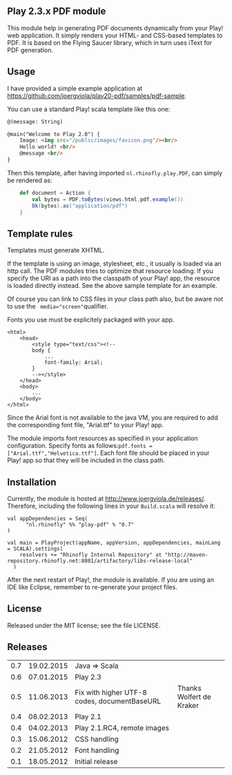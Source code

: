 Play 2.3.x PDF module
-------------------

This module help in generating PDF documents dynamically from your Play! web application.
It simply renders your HTML- and CSS-based templates to PDF.
It is based on the Flying Saucer library, which in turn uses iText for PDF generation.
   
Usage
-----

I have provided a simple example application at
https://github.com/joergviola/play20-pdf/samples/pdf-sample.

You can use a standard Play! scala template like this one:
``` html
@(message: String)

@main("Welcome to Play 2.0") {
    Image: <img src="/public/images/favicon.png"/><br/>
    Hello world! <br/>
    @message <br/>
}
```

Then this template, after having imported ```nl.rhinofly.play.PDF```, can simply be rendered as:
``` scala
	def document = Action {
        val bytes = PDF.toBytes(views.html.pdf.example())
		Ok(bytes).as("application/pdf")
	}
```

Template rules
--------------

Templates must generate XHTML.

If the template is using an image, stylesheet, etc., it usually is loaded via an http call.
The PDF modules tries to optimize that resource loading:
If you specify the URI as a path into the classpath of your Play! app, the resource is loaded directly instead.
See the above sample template for an example.

Of course you can link to CSS files in your class path also, but be aware not to
use the ``` media="screen"```qualifier. 
  
Fonts you use must be explicitely packaged with your app.
```
<html>
	<head>
		<style type="text/css"><!--
		body {
			...
			font-family: Arial;
		}
		--></style>	
	</head>
	<body>
		...
	</body>
</html>
```
Since the Arial font is not available to the java VM, you are required to
add the corresponding font file, "Arial.ttf" to your Play! app.

The module imports font resources as specified in your application configuration. 
Specify fonts as follows:```pdf.fonts = ["Arial.ttf","Helvetica.ttf"]```.
Each font file should be placed in your Play! app so that they will be included in the class path. 


Installation
------------

Currently, the module is hosted at http://www.joergviola.de/releases/.
Therefore, including the following lines in your ```Build.scala``` will resolve it:
```
val appDependencies = Seq(
      "nl.rhinofly" %% "play-pdf" % "0.7"
)

val main = PlayProject(appName, appVersion, appDependencies, mainLang = SCALA).settings(
    resolvers += "Rhinofly Internal Repository" at "http://maven-repository.rhinofly.net:8081/artifactory/libs-release-local"
  )
```
After the next restart of Play!, the module is available.
If you are using an IDE like Eclipse, remember to re-generate your project files. 


License
-------

Released under the MIT license; see the file LICENSE.

Releases
------------

<table>
  <tr>
    <td>0.7</td>
    <td>19.02.2015</td>
    <td>Java => Scala</td>
    <td></td>
  </tr>
  <tr>
    <td>0.6</td>
    <td>07.01.2015</td>
    <td>Play 2.3</td>
    <td></td>
  </tr>
  <tr>
    <td>0.5</td>
    <td>11.06.2013</td>
    <td>Fix with higher UTF-8 codes, documentBaseURL</td>
    <td>Thanks Wolfert de Kraker</td>
  </tr>
  <tr>
    <td>0.4</td>
    <td>08.02.2013</td>
    <td>Play 2.1</td>
    <td></td>
  </tr>
  <tr>
    <td>0.4</td>
    <td>04.02.2013</td>
    <td>Play 2.1.RC4, remote images</td>
    <td></td>
  </tr>
  <tr>
    <td>0.3</td>
    <td>15.06.2012</td>
    <td>CSS handling</td>
    <td></td>
  </tr>
  <tr>
    <td>0.2</td>
    <td>21.05.2012</td>
    <td>Font handling</td>
    <td></td>
  </tr>
  <tr>
    <td>0.1</td>
    <td>18.05.2012</td>
    <td>Initial release</td>
    <td></td>
  </tr>
</table>
